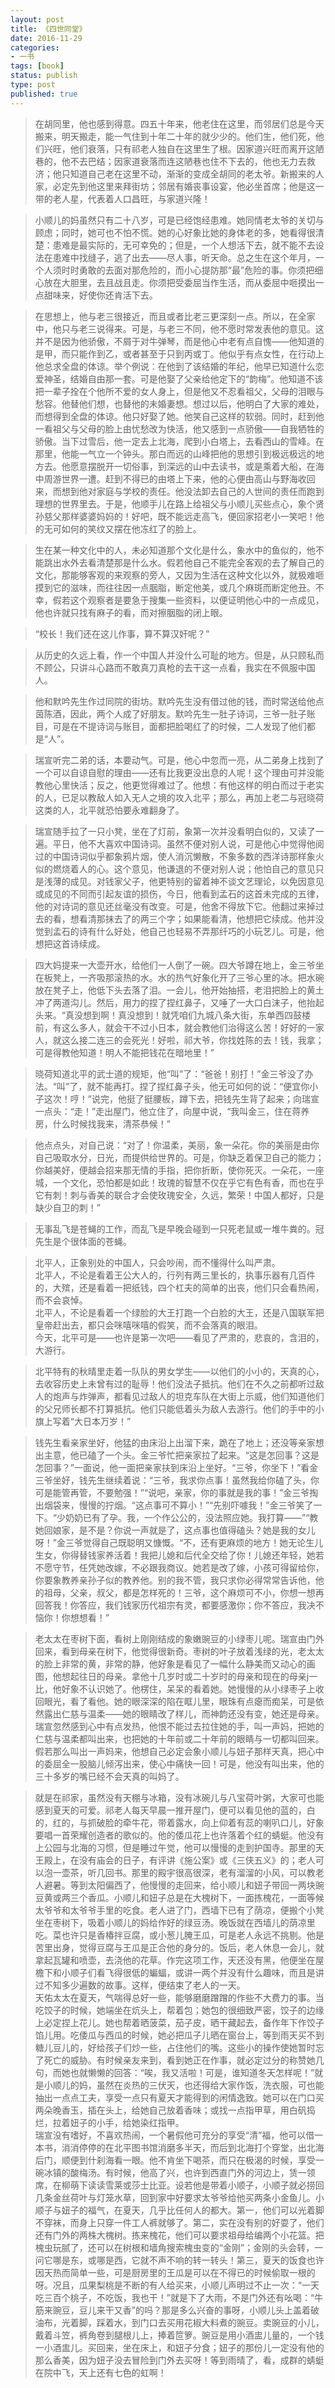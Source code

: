 ```yaml
---
layout: post
title: 《四世同堂》
date: 2016-11-29
categories:
- 一书
tags: [book]
status: publish
type: post
published: true
---
```


>在胡同里，他也感到得意。四五十年来，他老住在这里，而邻居们总是今天搬来，明天搬走，能一气住到十年二十年的就少少的。他们生，他们死，他们兴旺，他们衰落，只有祁老人独自在这里生了根。因家道兴旺而离开这陋巷的，他不去巴结；因家道衰落而连这陋巷也住不下去的，他也无力去救济；他只知道自己老在这里不动，渐渐的变成全胡同的老太爷。新搬来的人家，必定先到他这里来拜街坊；邻居有婚丧事设宴，他必坐首席；他是这一带的老人星，代表着人口昌旺，与家道兴隆！

>小顺儿的妈虽然只有二十八岁，可是已经饱经患难。她同情老太爷的关切与顾虑；同时，她可也不怕不慌。她的心好象比她的身体老的多，她看得很清楚：患难是最实际的，无可幸免的；但是，一个人想活下去，就不能不去设法在患难中找缝子，逃了出去——尽人事，听天命。总之生在这个年月，一个人须时时勇敢的去面对那危险的，而小心提防那“最”危险的事。你须把细心放在大胆里，去且战且走。你须把受委屈当作生活，而从委屈中咂摸出一点甜味来，好使你还肯活下去。

>在思想上，他与老三很接近，而且或者比老三更深刻一点。所以，在全家中，他只与老三说得来。可是，与老三不同，他不愿时常发表他的意见。这并不是因为他骄傲，不屑于对牛弹琴，而是他心中老有点自愧——他知道的是甲，而只能作到乙，或者甚至于只到丙或丁。他似乎有点女性，在行动上他总求全盘的体谅。举个例说：在他到了该结婚的年纪，他早已知道什么恋爱神圣，结婚自由那一套。可是他娶了父亲给他定下的“韵梅”。他知道不该把一辈子拴在个他所不爱的女人身上，但是他又不忍看祖父，父母的泪眼与愁容。他替他们想，也替他的未婚妻想。想过以后，他明白了大家的难处，而想得到全盘的体谅。他只好娶了她。他笑自己这样的软弱。同时，赶到他一看祖父与父母的脸上由忧愁改为快活，他又感到一点骄傲——自我牺牲的骄傲。当下过雪后，他一定去上北海，爬到小白塔上，去看西山的雪峰。在那里，他能一气立一个钟头。那白而远的山峰把他的思想引到极远极远的地方去。他愿意摆脱开一切俗事，到深远的山中去读书，或是乘着大船，在海中周游世界一遭。赶到不得已的由塔上下来，他的心便由高山与野海收回来，而想到他对家庭与学校的责任。他没法卸去自己的人世间的责任而跑到理想的世界里去。于是，他顺手儿在路上给祖父与小顺儿买些点心，象个贤孙慈父那样婆婆妈妈的！好吧，既不能远走高飞，便回家招老小一笑吧！他的无可如何的笑纹又摆在他冻红了的脸上。

>生在某一种文化中的人，未必知道那个文化是什么，象水中的鱼似的，他不能跳出水外去看清楚那是什么水。假若他自己不能完全客观的去了解自己的文化，那能够客观的来观察的旁人，又因为生活在这种文化以外，就极难咂摸到它的滋味，而往往因一点胭脂，断定他美，或几个麻斑而断定他丑。不幸，假若这个观察者是要急于搜集一些资料，以便证明他心中的一点成见，他也许就只找有麻子的看，而对擦胭脂的闭上眼。

>“校长！我们还在这儿作事，算不算汉奸呢？”

>从历史的久远上看，作一个中国人并没什么可耻的地方。但是，从只顾私而不顾公，只讲斗心路而不敢真刀真枪的去干这一点看，我实在不佩服中国人。

>他和默吟先生作过同院的街坊。默吟先生没有借过他的钱，而时常送给他点茵陈酒，因此，两个人成了好朋友。默吟先生一肚子诗词，三爷一肚子账目，可是在不提诗词与账目，面都把脸喝红了的时候，二人发现了他们都是“人”。

>瑞宣听完二弟的话，本要动气。可是，他心中忽而一亮，从二弟身上找到了一个可以自谅自慰的理由——还有比我更没出息的人呢！这个理由可并没能教他心里快活；反之，他更觉得难过了。他想：有他这样的明白而过于老实的人，已足以教敌人如入无人之境的攻入北平；那么，再加上老二与冠晓荷这类的人，北平就恐怕要永难翻身了。

>瑞宣随手拉了一只小凳，坐在了灯前，象第一次并没看明白似的，又读了一遍。平日，他不大喜欢中国诗词。虽然不便对别人说，可是他心中觉得他阅过的中国诗词似乎都象鸦片烟，使人消沉懒散，不象多数的西洋诗那样象火似的燃烧着人的心。这个意见，他谦退的不便对别人说；他怕自己的意见只是浅薄的成见。对钱家父子，他更特别的留着神不谈文艺理论，以免因意见或成见的不同而引起友谊的损伤，今日，他看到孟石的这首未完成的五律，他的对诗词的意见还丝毫没有改变。可是，他舍不得放下它。他翻过来掉过去的看，想看清那抹去了的两三个字；如果能看清，他想把它续成。他并没觉到孟石的诗有什么好处，他自己也轻易不弄那纤巧的小玩艺儿。可是，他想把这首诗续成。

>四大妈提来一大壶开水，给他们一人倒了一碗。四大爷蹲在地上，金三爷坐在板凳上，一齐吸那滚热的水。水的热气好象化开了三爷心里的冰。把水碗放在凳子上，他低下头去落了泪。一会儿，他开始抽搭，老泪把脸上的黄土冲了两道沟儿。然后，用力的捏了捏红鼻子，又唾了一大口白沫子，他抬起头来。“真没想到啊！真没想到！就凭咱们九城八条大街，东单西四鼓楼前，有这么多人，就会干不过小日本，就会教他们治得这么苦！好好的一家人，就这么接二连三的会死光！好啦，祁大爷，你找姓陈的去！钱，我拿；可是得教他知道！明人不能把钱花在暗地里！”

>晓荷知道北平的武士道的规矩，他“叫”了：“爸爸！别打！”金三爷没了办法。“叫”了，就不能再打。捏了捏红鼻子头，他无可如何的说：“便宜你小子这次！哼！”说完，他挺了挺腰板，蹲下去，把钱先生背了起来；向瑞宣一点头：“走！”走出屋门，他立住了，向屋中说，“我叫金三，住在蒋养房，什么时候找我来，清茶恭候！”

>他点点头，对自己说：“对了！你温柔，美丽，象一朵花。你的美丽是由你自己吸取水分，日光，而提供给世界的。可是，你缺乏着保卫自己的能力；你越美好，便越会招来那无情的手指，把你折断，使你死灭。一朵花，一座城，一个文化，恐怕都是如此！玫瑰的智慧不仅在乎它有色有香，而也在乎它有刺！刺与香美的联合才会使玫瑰安全，久远，繁荣！中国人都好，只是缺少自卫的刺！”

>无事乱飞是苍蝇的工作，而乱飞是早晚会碰到一只死老鼠或一堆牛粪的。冠先生是个很体面的苍蝇。

>北平人，正象别处的中国人，只会吵闹，而不懂得什么叫严肃。  
北平人，不论是看着王公大人的，行列有两三里长的，执事乐器有几百件的，大殡，还是看着一把纸钱，四个杠夫的简单的出丧，他们只会看热闹，而不会哀悼。  
北平人，不论是看着一个绿脸的大王打跑一个白脸的大王，还是八国联军把皇帝赶出去，都只会咪嘻咪嘻的假笑，而不会落真的眼泪。  
今天，北平可是——也许是第一次吧——看见了严肃的，悲哀的，含泪的，大游行。

>北平特有的秋晴里走着一队队的男女学生——以他们的小小的，天真的心，去收容历史上未曾有过的耻辱！他们没法子抵抗。他们在不久之前都听过敌人的炮声与炸弹声，都看见过敌人的坦克车队在大街上示威，他们知道他们的父兄师长都不打算抵抗。他们只能低着头为敌人去游行。他们的手中的小旗上写着“大日本万岁！”

>钱先生看亲家坐好，他猛的由床沿上出溜下来，跪在了地上；还没等亲家想出主意，他已磕了一个头。金三爷忙把亲家拉了起来。“这是怎回事？这是怎回事？”一面说，他一面把亲家扶到床沿上坐好。“三爷，你坐下！”看金三爷坐好，钱先生继续着说：“三爷，我求你点事！虽然我给你磕了头，你可是能管再管，不要勉强！”“说吧，亲家，你的事就是我的事！”金三爷掏出烟袋来，慢慢的拧烟。“这点事可不算小！”“先别吓噱我！”金三爷笑了一下。“少奶奶已有了孕。我，一个作公公的，没法照应她。我打算——”“教她回娘家，是不是？你说一声就是了，这点事也值得磕头？她是我的女儿呀！”金三爷觉得自己既聪明又慷慨。“不，还有更麻烦的地方！她无论生儿生女，你得替钱家养活着！我把儿媳和后代全交给了你！儿媳还年轻，她若不愿守节，任凭她改嫁，不必跟我商议。她若是改了嫁，小孩可得留给你，你要象教养亲孙子似的教养他。别的我不管，我只求你必得常常告诉他，他的祖母，父亲，叔父，都是怎样死的！三爷，这个麻烦可不小，你想一想再回答我！你答应，我们钱家历代祖宗有灵，都要感激你；你不答应，我决不恼你！你想想看！”

>老太太在枣树下面，看树上刚刚结成的象嫩豌豆的小绿枣儿呢。瑞宣由门外回来，看到母亲在树下，他觉得很新奇。枣树的叶子放着浅绿的光，老太太的脸上非常的黄，非常的静，他好象是看见了一幅什么静美而又动心的画图，他想起往日的母亲。拿他十几岁时或二十岁时的母亲和现在的母亲j一比，他好象不认识她了。他楞住，呆呆的看着她。她慢慢的从小绿枣子上收回眼光，看了看他。她的眼深深的陷在眶儿里，眼珠有点瘪而痴呆，可是依然露出仁慈与温柔——她的眼睛改了样儿，而神韵还没有变，她还是母亲。瑞宣忽然感到心中有点发热，他恨不能过去拉住她的手，叫一声妈，把她的仁慈与温柔都叫出来，也把她的十年前或二十年前的眼睛与一切都叫回来。假若那么叫出一声妈来，他想自己必定会象小顺儿与妞子那样天真，把心中的委屈全一股脑儿倾泻出来，使心中痛快一回！可是，他没有叫出来，他的三十多岁的嘴已经不会天真的叫妈了。

>就是在祁家，虽然没有天棚与冰箱，没有冰碗儿与八宝荷叶粥，大家可也能感到夏天的可爱。祁老人每天早晨一推开屋门，便可以看见他的蓝的，白的，红的，与抓破脸的牵牛花，带着露水，向上仰着有蕊的喇叭口儿，好象要唱一首荣耀创造者的歌似的。他的倭瓜花上也许落着个红的蜻蜓。他没有上公园与北海的习惯，但是睡过午觉，他可以慢慢的走到护国寺。那里的天王殿上，在没有庙会的日子，有评讲《施公案》或《三侠五义》的；老人可以泡一壶茶，听几回书。那里的殿宇很高很深，老有溜溜的小风，可以教老人避暑。等到太阳偏西了，他慢慢的走回来，给小顺儿和妞子带回一两块豌豆黄或两三个香瓜。小顺儿和妞子总是在大槐树下，一面拣槐花，一面等候太爷爷和太爷爷手里的吃食。老人进了门，西墙下已有了荫凉，便搬个小凳坐在枣树下，吸着小顺儿的妈给作好的绿豆汤。晚饭就在西墙儿的荫凉里吃。菜也许只是香椿拌豆腐，或小葱儿腌王瓜，可是老人永远不挑剔。他是苦里出身，觉得豆腐与王瓜是正合他的身分的。饭后，老人休息一会儿，就拿起瓦罐和喷壶，去浇他的花草。作完这项工作，天还没有黑，他便坐在屋檐下和小顺子们看飞得很低的蝙蝠，或讲一两个并没有什么趣味，而且是讲过不知多少遍数的故事。这样，便结束了老人的一天。  
天佑太太在夏天，气喘得总好一些，能够磨磨蹭蹭的作些不大费力的事。当吃饺子的时候，她端坐在炕头上，帮着包；她包的很细致严密，饺子的边缘上必定捏上花儿。她也帮着晒菠菜，茄子皮，晒干藏起去，备作年下作饺子馅儿用。吃倭瓜与西瓜的时候，她必把瓜子儿晒在窗台上，等到雨天买不到糖儿豆儿的，好给孩子们炒一些，占住他们的嘴。这些小的操作使她暂时忘了死亡的威胁。有时候亲友来到，看到她正在作事，就必定过分的称赞她几句，而她也就懒懒的回答：“唉，我又活啦！可是，谁知道冬天怎样呢！”就是小顺儿的妈，虽然在炎热的三伏天，也还得给大家作饭，洗衣服，可也能抽出一点点工夫，享受一点只有夏天才能得到的闲情逸致。她可以在门口买两朵晚香玉，插在头上，给她自己放着香味；或找一点指甲草，用白矾捣烂，拉着妞子的小手，给她染红指甲。    
瑞宣没有嗜好，不喜欢热闹，一个暑假他可充分的享受“清”福，他可以借一本书，消消停停的在北平图书馆消磨多半天，而后到北海打个穿堂，出北海后门，顺便到什刹海看一眼。他不肯坐下喝茶，而只在极渴的时候，享受一碗冰镇的酸梅汤。有时候，他高了兴，也许到西直门外的河边上，赁一领席，在柳萌下读读雪莱或莎士比亚。设若他是带着小顺子，小顺子就必捞回几条金丝荷叶与灯笼水草，回到家中好要求太爷爷给他买两条小金鱼儿。小顺子与妞子的福气，在夏天，几乎比任何人的都大。第一，他们可以光着脚不穿袜，而身上只穿一件工人裤就够了。第二，实在没有别的好耍了，他们还有门外的两株大槐树。拣来槐花，他们可以要求祖母给编两个小花篮。把槐虫玩腻了，还可以在树根和墙角搜索槐虫变的“金刚”；金刚的头会转，一问它哪是东，或哪是西，它就不声不响的转一转头！第三，夏天的饭食也许因天热而简单一些，可是厨房里的王瓜是可以在不得已的时候偷取一根的呀。况且，瓜果梨桃是不断的有人给买来，小顺儿声明过不止一次：“一天吃三百个桃子，不吃饭，我也干！”就是下了大雨，不是门外还有吆喝：“牛筋来豌豆，豆儿来干又香”的吗？那是多么兴奋的事呀，小顺儿头上盖着破油布，光着脚，踩着水，到门口去买用花椒大料煮的豌豆。卖豌豆的小儿，戴着斗笠，裤角卷到腿根儿上，捧着笸箩。豌豆是用小酒盅儿量的，一个钱一小酒盅儿。买回来，坐在床上，和妞子分食；妞子的那份儿一定没有他的那么香美，因为妞子没去冒险到门外去买呀！等到雨晴了，看，成群的蜻蜓在院中飞，天上还有七色的虹啊！


